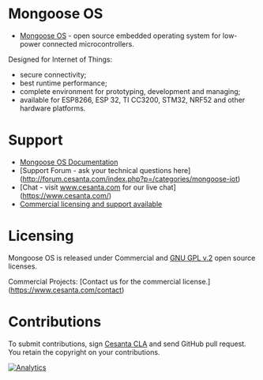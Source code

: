 # Mongoose OS

- [Mongoose OS](https://mongoose-iot.com) - open source embedded operating system for low-power connected microcontrollers. 

Designed for Internet of Things: 
- secure connectivity; 
- best runtime performance; 
- complete environment for prototyping, development and managing;
- available for ESP8266, ESP 32, TI CC3200, STM32, NRF52 and other hardware platforms.

# Support
- [Mongoose OS Documentation](https://docs.cesanta.com/mongoose-iot/)
- [Support Forum - ask your technical questions here] (http://forum.cesanta.com/index.php?p=/categories/mongoose-iot)
- [Chat - visit www.cesanta.com for our live chat] (https://www.cesanta.com/)
- [Commercial licensing and support available](https://cesanta.com/contact)

# Licensing

Mongoose OS is released under Commercial and [GNU GPL v.2](http://www.gnu.org/licenses/old-licenses/gpl-2.0.html) open source licenses.

Commercial Projects: [Contact us for the commercial license.] (https://www.cesanta.com/contact)

# Contributions

To submit contributions, sign
[Cesanta CLA](https://docs.cesanta.com/contributors_la.shtml)
and send GitHub pull request. You retain the copyright on your contributions.

[![Analytics](https://ga-beacon.appspot.com/UA-42732794-6/project-page)](https://github.com/cesanta/mongoose-iot)

